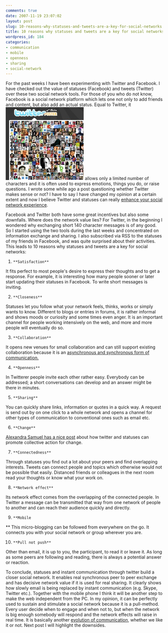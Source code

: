 ```yaml
---
comments: true
date: 2007-11-19 23:07:02
layout: post
slug: 10-reasons-why-statuses-and-tweets-are-a-key-for-social-networks
title: 10 reasons why statuses and tweets are a key for social networks
wordpress_id: 184
categories:
- communication
- mobile
- openness
- sharing
- social-network
---
```


For the past weeks I have been experimenting with Twitter and Facebook. I have checked out the value of statuses (Facebook) and tweets (Twitter) over these two social network tools. For those of you who do not know, Facebook is a social network platform which lets one not only to add friends and content, but also add an actual status. Equal to Twitter, it [![Twitter Poster](/images/twitterposter.jpg)](http://www.twitterposter.com) allows only a limited number of characters and it is often used to express emotions, things you do, or raise questions. I wrote some while ago a post questioning whether Twitter makes sense or not? I have to say I have changed my opinion at a certain extent and now I believe Twitter and statuses can really [enhance your social network experience](http://www.elsua.net/2007/03/15/10-reasons-why-twitter-will-help-improve-your-already-existing-social-networks/).

Facebook and Twitter both have some great incentives but also some downfalls. Where does the network value lies? For Twitter, in the beginning I wondered why exchanging short 140 character messages is of any good. So I started using the two tools during the last weeks and concentrated on information exchange and sharing. I also subscribed via RSS to the statuses of my friends in Facebook, and was quite surprised about their activities. This leads to 10 reasons why statuses and tweets are a key for social networks:



	
  1.     **Satisfaction**
It fits perfect to most people's desire to express their thoughts and to get a response. For example, it is interesting how many people sooner or later start updating their statuses in Facebook. To write short messages is inviting.

	
  2.     **Closeness**
Statuses let you follow what your network feels, thinks, works or simply wants to know. Different to blogs or entries in forums, it is rather informal and shows moods or curiosity and some times even anger. It is an important channel for people working intensively on the web, and more and more people will eventually do so.

	
  3.     **Collaboration**
It opens new venues for small collaboration and can still support existing collaboration because it is an [asynchronous and synchronous form of communication.](http://pulverblog.pulver.com/archives/007389.html)

	
  4.     **Openness**
In Twitterer people invite each other rather easy. Everybody can be addressed; a short conversations can develop and an answer might be there in minutes.

	
  5.     **Sharing**
You can quickly share links, information or quotes in a quick way. A request is send out by on one click to a whole network and opens a channel for other types of communication to conventional ones such as email etc.

	
  6.     **Change**
[ Alexandra Samuel has a nice post](http://www.socialsignal.com/change-status) about how twitter and statuses can promote collective action for change.

	
  7.     **Connectedness**
Through statuses you find out a lot about your peers and find overlapping interests. Tweets can connect people and topics which otherwise would not be possible that easily. Distanced friends or colleagues in the next room read your thoughts or know what your work on.

	
  8.     **Network effect**
Its network effect comes from the overlapping of the connected people. In Twitter a message can be transmitted that way from one network of people to another and can reach their audience quickly and directly.

	
  9.     **Mobile
** This micro-blogging can be followed from everywhere on the go. It connects you with your social network or group wherever you are.

	
  10.     **Pull not push**
Other than email, it is up to you, the participant, to read it or leave it. As long as some peers are following and reading, there is always a potential answer or reaction.


To conclude, statuses and instant communication through twitter build a closer social network. It enables real synchronous peer to peer exchange and has decisive network value if it is used for real sharing. It clearly shows how slowly email is being replaced by instant communication (e.g. Skype, Twitter etc.). Together with the mobile phone I think it will be another step to make the web independent from the PC. In my opinion, it can be perfectly used to sustain and stimulate a social network because it is a pull-method. Every user decide when to engage and when not to, but when the network is big enough somebody will respond and the network effects will raise in real time. It is basically another [evolution of communication](http://www.readwriteweb.com/archives/evolution_of_communication.php), whether we like it or not. Next post I will highlight the downsides.
